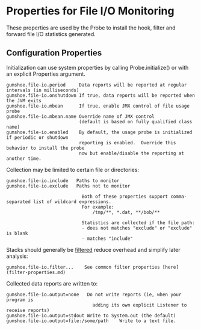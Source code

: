 Properties for File I/O Monitoring
==================================

These properties are used by the Probe to install the hook, filter and forward file I/O statistics generated.

Configuration Properties
------------------------

Initialization can use system properties by calling Probe.initialize() or with an explicit Properties argument.

    gumshoe.file-io.period     Data reports will be reported at regular intervals (in milliseconds)
    gumshoe.file-io.onshutdown If true, data reports will be reported when the JVM exits
    gumshoe.file-io.mbean      If true, enable JMX control of file usage probe
    gumshoe.file-io.mbean.name Override name of JMX control
                               (default is based on fully qualified class name) 
    gumshoe.file-io.enabled    By default, the usage probe is initialized if periodic or shutdown
                               reporting is enabled.  Override this behavior to install the probe
                               now but enable/disable the reporting at another time.

Collection may be limited to certain file or directories: 
                              
    gumshoe.file-io.include   Paths to monitor 
    gumshoe.file-io.exclude   Paths not to monitor
    
                                Both of these properties support comma-separated list of wildcard expressions.
                                For example:
                                    /tmp/**, *.dat, **/bob/**
                                    
                                Statistics are collected if the file path:
                                - does not matches "exclude" or "exclude" is blank
                                - matches "include"
                                
Stacks should generally be [filtered](../filters.md) reduce overhead and simplify later analysis:
                                
    gumshoe.file-io.filter...    See common filter properties [here](filter-properties.md) 


Collected data reports are written to:

    gumshoe.file-io.output=none   Do not write reports (ie, when your program is
                                    adding its own explicit Listener to receive reports)
    gumshoe.file-io.output=stdout Write to System.out (the default)
    gumshoe.file-io.output=file:/some/path    Write to a text file.
